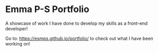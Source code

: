 # Emma P-S Portfolio
A showcase of work I have done to develop my skills as a front-end developer!

Go to: https://esmps.github.io/portfolio/ to check out what I have been working on!
